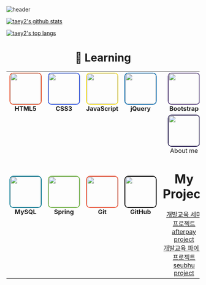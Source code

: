![header](https://capsule-render.vercel.app/api?type=slice&color=ceddf2&height=300&section=header&text=taey2&fontSize=70&fontColor=4974a5)

[![taey2's github stats](https://github-readme-stats.vercel.app/api?username=taey2&show_icons=true&theme=dracula)](https://github.com/anuraghazra/github-readme-stats)

[![taey2's top langs](https://github-readme-stats.vercel.app/api/top-langs/?username=taey2&layout=compact&hide=Visual%20Basic&theme=dracula)](https://github.com/anuraghazra/github-readme-stats)


 </hr/>
<h1 align="center">🌱 Learning</h1>

<div align="center">
  <table>
    <tr>
      <td align="center">
        <img src="https://github.com/user-attachments/assets/faca0001-9bec-449f-a4ba-7e4ec53eac14" width="80" style="border: 2px solid #e34c26; border-radius: 10px;" /><br />
        <b>HTML5</b>
      </td>
      <td align="center">
        <img src="https://github.com/user-attachments/assets/e40d1b81-750d-425e-ab4d-612e100f9476" width="80" style="border: 2px solid #264de4; border-radius: 10px;" /><br />
        <b>CSS3</b>
      </td>
      <td align="center">
        <img src="https://github.com/user-attachments/assets/bf4d1f4f-82f8-4a3f-af46-d2f0ebdce758" width="80" style="border: 2px solid #f7df1e; border-radius: 10px;" /><br />
        <b>JavaScript</b>
      </td>
      <td align="center">
        <img src="https://github.com/user-attachments/assets/24f51a89-8ad2-461b-84b9-cf776b49cbe3" width="80" style="border: 2px solid #0769ad; border-radius: 10px;" /><br />
        <b>jQuery</b>
      </td>
      <td align="center">
        <img src="https://github.com/user-attachments/assets/dc1b499f-7f3f-4581-838c-a15e9272c159" width="80" style="border: 2px solid #563d7c; border-radius: 10px;" /><br />
        <b>Bootstrap</b>
      </td>
    </tr>
    <tr>
      <td align="center">
        <img src="https://github.com/user-attachments/assets/3393e072-d0ce-4d77-a706-f9fdd6f698e0" width="80" style="border: 2px solid #00758f; border-radius: 10px;" /><br />
        <b>MySQL</b>
      </td>
      <td align="center">
        <img src="https://github.com/user-attachments/assets/5a9db40e-b313-4bdd-bfc8-2157442a2c08" width="80" style="border: 2px solid #6db33f; border-radius: 10px;" /><br />
        <b>Spring</b>
      </td>
      <td align="center">
        <img src="https://github.com/user-attachments/assets/2fc1bec0-84b2-4ed9-9b03-8da14aa86e46" width="80" style="border: 2px solid #f05032; border-radius: 10px;" /><br />
        <b>Git</b>
      </td>
      <td align="center">
        <img src="https://github.com/user-attachments/assets/49abd772-dd06-439d-8ab5-f9ba7c79ae59" width="80" style="border: 2px solid #000000; border-radius: 10px;" /><br />
        <b>GitHub</b>
      </td>
      <td align="center">
        <img src="https://github.com/user-attachments/assets/b611e393-d31c-490a-b786-e254f621c7fd" width="80" style="border: 2px solid #2c2255; border-radius: 10px;"


<h1> About me </h1>


<h1> My Project </h1>
 <a href="https://github.com/taey2/afterpay1"> 개발교육 세미 프로젝트 afterpay project </a><br>
 <a href="https://github.com/taey2/nom-trio"> 개발교육 파이널 프로젝트 seubhu project </a><br>
